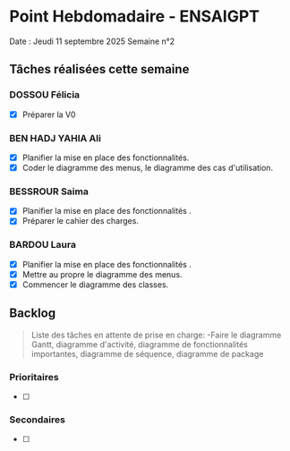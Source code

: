 # Point Hebdomadaire - ENSAIGPT

Date : Jeudi 11 septembre 2025
Semaine n°2 

## Tâches réalisées cette semaine

###  DOSSOU Félicia

- [X] Préparer la V0

### BEN HADJ YAHIA Ali

- [X] Planifier la mise en place des fonctionnalités. 
- [X] Coder le diagramme des menus, le diagramme des cas d'utilisation.

### BESSROUR Saima

- [x] Planifier la mise en place des fonctionnalités .
- [X] Préparer le cahier des charges.

### BARDOU Laura

- [X] Planifier la mise en place des fonctionnalités .
-[X] Mettre au propre le diagramme des menus.
-[X] Commencer le diagramme des classes.
## Backlog

> Liste des tâches en attente de prise en charge:
-Faire le diagramme Gantt, diagramme d'activité, diagramme de fonctionnalités importantes, diagramme de séquence, diagramme de package


### Prioritaires

- [ ] 

### Secondaires

- [ ] 